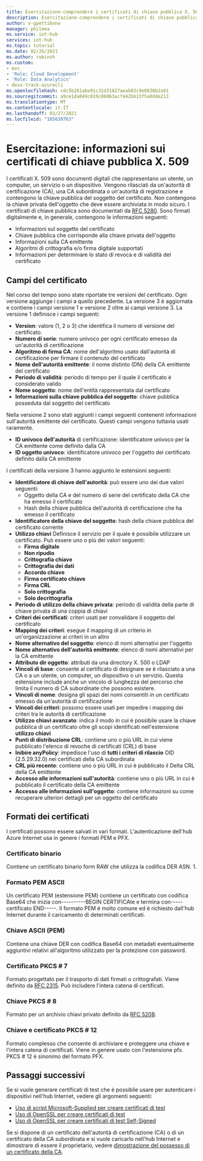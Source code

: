 ```yaml
---
title: Esercitazione-comprendere i certificati di chiave pubblica X. 509 per l'hub Azure Microsoft Docs
description: Esercitazione-comprendere i certificati di chiave pubblica X. 509 per l'hub Azure
author: v-gpettibone
manager: philmea
ms.service: iot-hub
services: iot-hub
ms.topic: tutorial
ms.date: 02/26/2021
ms.author: robinsh
ms.custom:
- mvc
- 'Role: Cloud Development'
- 'Role: Data Analytics'
- devx-track-azurecli
ms.openlocfilehash: cdc5b261abe91c31d31827aeab03c9e8838b2a91
ms.sourcegitcommit: a9ce1da049c019c86063acf442bb13f5a0dde213
ms.translationtype: MT
ms.contentlocale: it-IT
ms.lasthandoff: 03/27/2021
ms.locfileid: "105630763"
---
```

# <a name="tutorial-understanding-x509-public-key-certificates"></a>Esercitazione: informazioni sui certificati di chiave pubblica X. 509

I certificati X. 509 sono documenti digitali che rappresentano un utente, un computer, un servizio o un dispositivo. Vengono rilasciati da un'autorità di certificazione (CA), una CA subordinata o un'autorità di registrazione e contengono la chiave pubblica del soggetto del certificato. Non contengono la chiave privata dell'oggetto che deve essere archiviata in modo sicuro. I certificati di chiave pubblica sono documentati da [RFC 5280](https://tools.ietf.org/html/rfc5280). Sono firmati digitalmente e, in generale, contengono le informazioni seguenti:

* Informazioni sul soggetto del certificato
* Chiave pubblica che corrisponde alla chiave privata dell'oggetto
* Informazioni sulla CA emittente
* Algoritmi di crittografia e/o firma digitale supportati
* Informazioni per determinare lo stato di revoca e di validità del certificato

## <a name="certificate-fields"></a>Campi del certificato

Nel corso del tempo sono state riportate tre versioni del certificato. Ogni versione aggiunge i campi a quello precedente. La versione 3 è aggiornata e contiene i campi versione 1 e versione 2 oltre ai campi versione 3. La versione 1 definisce i campi seguenti:

* **Version**: valore (1, 2 o 3) che identifica il numero di versione del certificato.
* **Numero di serie**: numero univoco per ogni certificato emesso da un'autorità di certificazione
* **Algoritmo di firma CA**: nome dell'algoritmo usato dall'autorità di certificazione per firmare il contenuto del certificato
* **Nome dell'autorità emittente**: il nome distinto (DN) della CA emittente del certificato
* **Periodo di validità**: periodo di tempo per il quale il certificato è considerato valido
* **Nome soggetto**: nome dell'entità rappresentata dal certificato
* **Informazioni sulla chiave pubblica del soggetto**: chiave pubblica posseduta dal soggetto del certificato

Nella versione 2 sono stati aggiunti i campi seguenti contenenti informazioni sull'autorità emittente del certificato. Questi campi vengono tuttavia usati raramente.

* **ID univoco dell'autorità** di certificazione: identificatore univoco per la CA emittente come definito dalla CA
* **ID oggetto univoco**: identificatore univoco per l'oggetto del certificato definito dalla CA emittente

I certificati della versione 3 hanno aggiunto le estensioni seguenti:

* **Identificatore di chiave dell'autorità**: può essere uno dei due valori seguenti:
  * Oggetto della CA e del numero di serie del certificato della CA che ha emesso il certificato
  * Hash della chiave pubblica dell'autorità di certificazione che ha emesso il certificato
* **Identificatore della chiave del soggetto**: hash della chiave pubblica del certificato corrente
* **Utilizzo chiavi** Definisce il servizio per il quale è possibile utilizzare un certificato. Può essere uno o più dei valori seguenti:
  * **Firma digitale**
  * **Non ripudio**
  * **Crittografia chiave**
  * **Crittografia dei dati**
  * **Accordo chiave**
  * **Firma certificato chiave**
  * **Firma CRL**
  * **Solo crittografia**
  * **Solo decrittografia**
* **Periodo di utilizzo della chiave privata**: periodo di validità della parte di chiave privata di una coppia di chiavi
* **Criteri dei certificati**: criteri usati per convalidare il soggetto del certificato
* **Mapping dei criteri**: esegue il mapping di un criterio in un'organizzazione ai criteri in un altro
* **Nome alternativo del soggetto**: elenco di nomi alternativi per l'oggetto
* **Nome alternativo dell'autorità emittente**: elenco di nomi alternativi per la CA emittente
* **Attributo dir oggetto**: attributi da una directory X. 500 o LDAP
* **Vincoli di base**: consente al certificato di designare se è rilasciato a una CA o a un utente, un computer, un dispositivo o un servizio. Questa estensione include anche un vincolo di lunghezza del percorso che limita il numero di CA subordinate che possono esistere.
* **Vincoli di nome**: designa gli spazi dei nomi consentiti in un certificato emesso da un'autorità di certificazione
* **Vincoli dei criteri**: possono essere usati per impedire i mapping dei criteri tra le autorità di certificazione
* **Utilizzo chiavi avanzato**: indica il modo in cui è possibile usare la chiave pubblica di un certificato oltre gli scopi identificati nell'estensione **utilizzo chiavi**
* **Punti di distribuzione CRL**: contiene uno o più URL in cui viene pubblicato l'elenco di revoche di certificati (CRL) di base
* **Inibire anyPolicy**: impedisce l'uso di **tutti i criteri di rilascio** OID (2.5.29.32.0) nei certificati della CA subordinata
* **CRL più recente**: contiene uno o più URL in cui è pubblicato il Delta CRL della CA emittente
* **Accesso alle informazioni sull'autorità**: contiene uno o più URL in cui è pubblicato il certificato della CA emittente
* **Accesso alle informazioni sull'oggetto**: contiene informazioni su come recuperare ulteriori dettagli per un oggetto del certificato

## <a name="certificate-formats"></a>Formati dei certificati

I certificati possono essere salvati in vari formati. L'autenticazione dell'hub Azure Internet usa in genere i formati PEM e PFX.

### <a name="binary-certificate"></a>Certificato binario

Contiene un certificato binario form RAW che utilizza la codifica DER ASN. 1.

### <a name="ascii-pem-format"></a>Formato PEM ASCII

Un certificato PEM (estensione PEM) contiene un certificato con codifica Base64 che inizia con----------BEGIN CERTIFICAte e termina con-----certificato END-----. Il formato PEM è molto comune ed è richiesto dall'hub Internet durante il caricamento di determinati certificati.

### <a name="ascii-pem-key"></a>Chiave ASCII (PEM)

Contiene una chiave DER con codifica Base64 con metadati eventualmente aggiuntivi relativi all'algoritmo utilizzato per la protezione con password.

### <a name="pkcs7-certificate"></a>Certificato PKCS # 7

Formato progettato per il trasporto di dati firmati o crittografati. Viene definito da [RFC 2315](https://tools.ietf.org/html/rfc2315). Può includere l'intera catena di certificati.

### <a name="pkcs8-key"></a>Chiave PKCS # 8

Formato per un archivio chiavi privato definito da [RFC 5208](https://tools.ietf.org/html/rfc5208).

### <a name="pkcs12-key-and-certificate"></a>Chiave e certificato PKCS # 12

Formato complesso che consente di archiviare e proteggere una chiave e l'intera catena di certificati. Viene in genere usato con l'estensione pfx. PKCS # 12 è sinonimo del formato PFX.

## <a name="next-steps"></a>Passaggi successivi

Se si vuole generare certificati di test che è possibile usare per autenticare i dispositivi nell'hub Internet, vedere gli argomenti seguenti:

* [Uso di script Microsoft-Supplied per creare certificati di test](tutorial-x509-scripts.md)
* [Uso di OpenSSL per creare certificati di test](tutorial-x509-openssl.md)
* [Uso di OpenSSL per creare certificati di test Self-Signed](tutorial-x509-self-sign.md)

Se si dispone di un certificato dell'autorità di certificazione (CA) o di un certificato della CA subordinata e si vuole caricarlo nell'hub Internet e dimostrare di essere il proprietario, vedere [dimostrazione del possesso di un certificato della CA](tutorial-x509-prove-possession.md).
